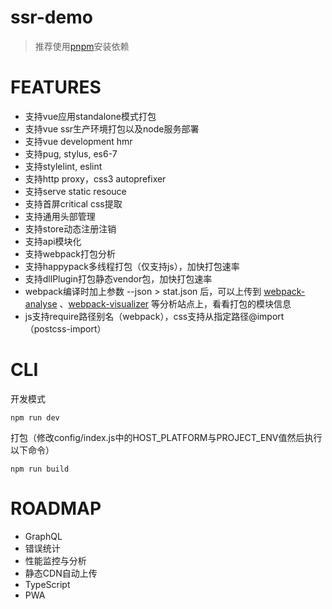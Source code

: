 # ssr-demo

> 推荐使用[pnpm](https://pnpm.js.org/)安装依赖

# FEATURES

- 支持vue应用standalone模式打包
- 支持vue ssr生产环境打包以及node服务部署
- 支持vue development hmr
- 支持pug, stylus, es6-7
- 支持stylelint, eslint
- 支持http proxy，css3 autoprefixer
- 支持serve static resouce
- 支持首屏critical css提取
- 支持通用头部管理
- 支持store动态注册注销
- 支持api模块化
- 支持webpack打包分析
- 支持happypack多线程打包（仅支持js），加快打包速率
- 支持dllPlugin打包静态vendor包，加快打包速率
- webpack编译时加上参数 --json > stat.json 后，可以上传到 [webpack-analyse](http://webpack.github.io/analyse/) 、[webpack-visualizer](https://chrisbateman.github.io/webpack-visualizer/) 等分析站点上，看看打包的模块信息
- js支持require路径别名（webpack），css支持从指定路径@import（postcss-import）

# CLI

开发模式

```shell
npm run dev
```

打包（修改config/index.js中的HOST_PLATFORM与PROJECT_ENV值然后执行以下命令）

```shell
npm run build
```

# ROADMAP

- GraphQL
- 错误统计
- 性能监控与分析
- 静态CDN自动上传
- TypeScript
- PWA
